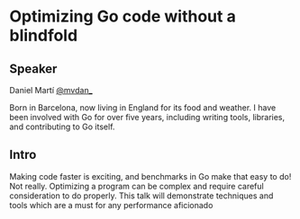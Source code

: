 # Optimizing Go code without a blindfold

## Speaker

Daniel Martí [@mvdan_](https://twitter.com/mvdan_)

Born in Barcelona, now living in England for its food and weather. I have been involved with Go for over five years, including writing tools, libraries, and contributing to Go itself.

## Intro

Making code faster is exciting, and benchmarks in Go make that easy to do! Not really. Optimizing a program can be complex and require careful consideration to do properly. This talk will demonstrate techniques and tools which are a must for any performance aficionado
